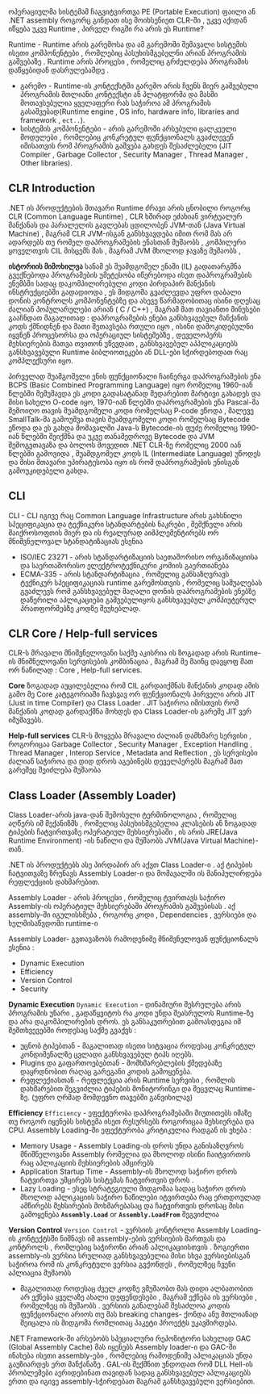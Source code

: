 ოპერაციულმა სისტემამ ჩაგვიტვირთვა PE (Portable Execution) ფაილი ან .NET assembly როგორც გინდათ ისე მოიხსენიეთ CLR-ში , უკვე აქიდან იწყება უკვე Runtime , პირველ რიგში რა არის ეს Runtime?

Runtime - Runtime არის გარემოსა და ამ გარემოში შემავალი სისტემის ისეთი კომპონენტები , რომლებიც პასუხისმგებელნი არიან პროგრამის გაშვებაზე . Runtime არის პროცესი , რომელიც გრძელდება პროგრამის დაწყებიდან დასრულებამდე .

- გარემო - Runtime-ის კონტექსტში გარემო არის ჩვენს მიერ გაშვებული პროგრამის მთლიანი კონტექსტი ან პლატფორმა და მასში მოთავსებულია ყველაფერი რას საჭიროა ამ პროგრამის გასაშვებად(Runtime engine , OS info, hardware info, libraries and framework , `ect..`).
- სისტემის კომპონენტები - არის გარემოში არსებული ცალკეული მოდულები , რომლებიც კონკრეტულ ფუნქციონალს გვაძლევენ იმისათვის რომ პროგრამის გაშვება გახდეს შესაძლებელი (JIT Compiler , Garbage Collector , Security Manager , Thread Manager , Other libraries).


## CLR Introduction

.NET ის პროდუქტების მთავარი Runtime ძრავი არის ცნობილი როგორც CLR (Common Language Runtime) , CLR ხშირად ეძახიან ვირტუალურ მანქანას და პარალელის გავლებას ცდილობენ JVM-თან (Java Virtual Machine) , მაგრამ CLR JVM-ისგან განსხვავდება იმით რომ მას არ ადარდებს თუ რომელ დაპროგრამების ენასთან მუშაობს , კომპილერი ყოველთვის CIL მისცემს მას , მაგრამ JVM მხოლოდ ჯავაზე მუშაობს , 

**ისტორიის მიმოხილვა**
სანამ ეს შუამდგომელ ენაში (IL) გადათარგმნა გვექნებოდა პროგრამების უმეტესობა იწერებოდა ისეთ დაპროგრამების ენემბში სადაც დაკომპილირებული კოდი პირდაპირ მანქანის ინსტრუქციებში გადადიოდა , ეს მიდგომა გვაძლევდა უფრო დაბალი დონის კონტროლს კომპონენტებზე და ასევე წარმადობითაც ისინი დღესაც ძალიან პოპულარულები არიან ( C / C++) , მაგრამ მათ თავიანთი მინუსები გააჩნდათ მაგალითად : დაპროგრამების ენები განსხვავებულ მანქანის კოდს ქმნიდნენ და მათი შეთავსება რთული იყო , ისინი დამოკიდებულნი იყვნენ პროცესორსა და ოპერაციულ სისტემებზე , დეველოპერს მეხსიერების მათვა თვითონ უწევდათ , განსხვავებულ აპპლიკაციებს განსხვავებული Runtime ბიბლიოთეკები ან DLL-ები სჭირდებოდათ რაც კომპლექსური იყო.

პირველად შუამგომელი ენის ფუნქციონალი ჩაინერგა დაპროგრამების ენა BCPS (Basic Combined Programming Language) იყო რომელიც 1960-იან წლებში შემუშავდა ეს კოდი გადასატანად შედარებით მარტივი გახადეს  და მისი სახელი O-code იყო, 1970-იან წლებში დაპროგრამების ენა Pascal-მა შემოიღო თავის შუამდგომელი კოდი რომელსაც P-code ეწოდა , მალევე SmallTalk-მა გამოუშვა  თავის შუამდგომელი კოდი რომელსაც Bytecode ეწოდა და ეს გახდა მომავალში Java-ს Bytecode-ის ფუძე რომელიც 1990-იან წლებში შეიქმნა და უკვე თანამედროვე Bytecode და JVM შემოგვთავაზა და ბოლოს მოვედით .NET CLR-ზე  რომელიც 2000 იან წლებში გამოვიდა , შუამდგომელ კოდს IL (Intermediate Language) უწოდეს და მისი მთავარი უპირატესობა იყო ის რომ დაპროგრამების ენისგან გამოუკიდებელი გახდა.


## CLI

CLI - CLI იგივე რაც Common Language Infrastructure არის გახსნილი სპეციფიკაცია და ტექნიკური სტანდარტების ნაკრები , შემქნელი არის მაიქროსოფთის მიერ და ის რეალურად აიმპლემენტირებს ორ მნიშვნელოვალ სტანდატიზაციას ესენია

- ISO/IEC 23271 - არის სტანდარტიზაციის საეთაშორისო ორგანიზაციისა და საერთაშორისო ელექტროტექნიკური კომიის გაერთიანება
- ECMA-335 - არის სტანდარტიზაცია , რომელიც განსაზღვრავს ტექნიკურ სპეციფიკაციას runtime გარემოსთვის , რომელიც საშუალებას გვაძლევს რომ განსხვავებულ მაღალი დონის დაპროგრამების ენებზე დაწერილი აპლიკაციები გაშვებულიყოს განსხვავებულ კომპიუტერულ პრათფორმებზე კოდზე შეუხებლად.



## CLR Core / Help-full services

CLR-ს მრავალი მნიშვნელოვანი საქმე აკისრია ის ზოგადად არის Runtime-ის მნიშნელოვანი სერვისების კომბინაცია , მაგრამ მე მაინც დავყოფ მათ ორ ნაწილად : Core , Help-full services.

**Core**
ზოგადად აუცილებელია რომ CIL გარდაიქმნას მანქანის კოდად ამის გამო მე Core კატეგორიაში ჩავსვავ ორ ფუნქციონალს პირველი არის JIT (Just in time Compiler) და Class Loader . JIT საჭიროა იმისთვის რომ მანქანის კოდად გარდაქმნა მოხდეს და Class Loader-ის გარეშე JIT ვერ იმუშავებს.

**Help-full services**
CLR-ს მოყვება მრავალი ძალიან დამხმარე სერვისი , როგორიცაა Garbage Collector , Security Manager , Exception Handling , Thread Manager , Interop Service , Metadata and Reflection , ეს სერვისები ძალიან საჭიროა და დიდ დროს აგებინებს დეველპერებს მაგრამ მათ გარეშეც შეიძლება მუშაობა


## Class Loader (Assembly Loader)

Class Loader-არის java-დან შემოსული ტერმინოლოგია , რომელიც აღწერს იმ მექანიზმს , რომელიც პასუხისმგებელია კლასების ან ზოგადად ტიპების ჩატვირთვაზე ოპერატიულ მეხსიერებაში , ის არის JRE(Java Runtime Environment) -ის ნაწილი და მუშაობს JVM(Java Virtual Machine)-თან.

.NET ის პროდუქტებს ასე პირდაპირ არ აქვთ Class Loader-ი . აქ  ტიპების ჩატვითვაზე ზრუნავს Assembly Loader-ი და მომავალში ის მანიპულირდება რეფლექციის დახმარებით.


Assembly Loader - არის პროცესი , რომელიც ტვირთავს საჭირო Assembly-ის ოპერატიულ მეხსიერებაში პროგრამის გაშვებისას . აქ assembly-ში იგულისხმება , როგორც კოდი , Dependencies , ვერსიები და ხელმისაწვდომი runtime-ი

Assembly Loader- გვთავაზობს რამოდენიმე მნიშვნელოვან  ფუნქციონალს ესენია :
- Dynamic Execution
- Efficiency
- Version Control
- Security

**Dynamic Execution**
`Dynamic Execution` - დინამიური შესრულება არის პროგრამის უნარი , გადაწყვიტოს რა კოდი უნდა შეასრულოს Runtime-ზე და არა დაკომპილირების დროს. ეს განსაკუთრებით გამოასდეგია იმ შემთხვევებში როდესაც საქმე გვაქვს : 
- უცნობ ტიპებთან - მაგალითად ისეთი სიტვაცია როდესაც კონკრეტულ კონდიშენალზე ცვლადი განსხვავებულ ტიპს იღებს.
- Plugins და გაფართოებებთან - მომხმარებლების ქმედებაზე დაყრდნობით რაღაც გარეგანი კოდის გამოყენება.
- რეფლექიასთან - რეფლექცია არის Runtime სერვისი , რომლის დახმარებით შეგვიძლია ტიპების მონიტორინგი და შეცვლაც Runtime-ზე. (უფრო ღრმად მომდევნო თავებში განვიხილავ)

**Efficiency**
`Efficiency` - ეფექტურობა დაპროგრამებაში მიუთითებს იმაზე თუ როგორ იყენებს სისტემა ისეთ რესურსებს როგორიცაა მეხსიერება და CPU. Assembly Loading-ში  ეფექტურობა კრიტიკულია რადგან ის ეხება :
- Memory Usage - Assembly Loading-ის დროს უნდა განისაზღვროს მნიშნელოვანი Assembly რომელია და მხოლოდ ისინი ჩაიტვირთოს რაც აპლიკაციის მეხსიერების ამცირებს
- Application Startup Time - Assembly-ის მხოლოდ საჭირო დროს ჩატვირთვა უმცირებს სისტემას ჩატვირთვის დროს .
- Lazy Loading - ესეც სტრატეგიული მიდგომაა სადაც საჭირო დროს მხოლოდ აპლიკაციის საჭირო ნაწილები იტვირთება რაც ერთდოულად ამწირებს  მეხსირების მოხმარებასაც და ჩატვირთვის დროსაც მისი გამოყენება **`Assembly.Load`** or **`Assembly.LoadFrom`** შეგვიძლია

**Version Control**
`Version Control` - ვერსიის კონტროლი Assembly Loading-ის კონტექტსში ნიშნავს იმ assembly-ების ვერსიების მართვას და კონტროლს , რომლებიც საჭირონი არიან აპლიკაციისთვის  . ზოგიერთი assembly-ის ვერსია სრულიად განსხვავებულია მისი სხვა ვერსიებისგან საჭიროა რომ ის კონკრეტული ვერსია გვქონდეს , რომელზეც ჩვენი აპლიაცია მუშაობს
- მაგალითად როდესაც ძველ კოდზე ვმუშაობთ მას დიდი ალბათობით არ ექნება ყველაზე ახალი დეფენდესები , მაგრამ ექნება ის ვერსიები , რომელზეც ის მუშაობს . ვერსიის განალებამ შესაძლოა კოდის ფუნქციონალი არიოს თუ მას  breaking changes- ქონდა ანუ მთლიანად შეიცალა ის მიდგომა რომლითაც პაკეტი პროექტს უკავშირდება.


.NET Framework-ში არსებობს სპეციალური რეპოზიტორი სახელად GAC (Global Assembly Cache) მას იყენებს Assembly loader-ი და GAC-ში ინახება ისეთი assembly-ები , რომლებიც რამოდენიმე აპლიკაციას უნდა გაუზიარდეს ერთ მანქანაზე . GAL-ის შექმნით უნდოდათ რომ DLL Hell-ის პრობლემები აერიდებინათ თავიდან სადაც განსხვავებულ აპლიკაციებს ერთი და იგივე assembly-სჭირდებათ მაგრამ განსხვავებული ვერსიებით.





